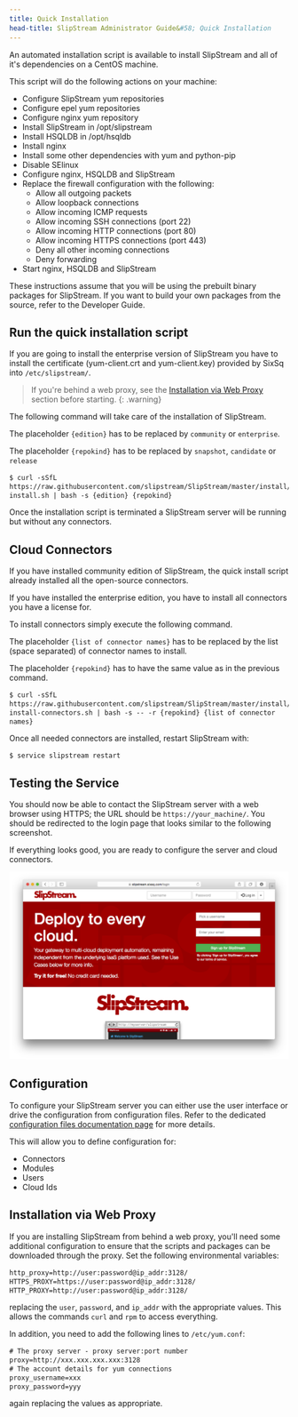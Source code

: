 ```yaml
---
title: Quick Installation
head-title: SlipStream Administrator Guide&#58; Quick Installation
---
```


An automated installation script is available to install SlipStream and all of
it's dependencies on a CentOS machine.

This script will do the following actions on your machine:

- Configure SlipStream yum repositories
- Configure epel yum repositories
- Configure nginx yum repository
- Install SlipStream in /opt/slipstream
- Install HSQLDB in /opt/hsqldb
- Install nginx
- Install some other dependencies with yum and python-pip
- Disable SElinux
- Configure nginx, HSQLDB and SlipStream
- Replace the firewall configuration with the following:
  - Allow all outgoing packets
  - Allow loopback connections
  - Allow incoming ICMP requests
  - Allow incoming SSH connections (port 22)
  - Allow incoming HTTP connections (port 80)
  - Allow incoming HTTPS connections (port 443)
  - Deny all other incoming connections
  - Deny forwarding
- Start nginx, HSQLDB and SlipStream

These instructions assume that you will be using the prebuilt binary
packages for SlipStream.  If you want to build your own packages from
the source, refer to the Developer Guide.


## Run the quick installation script

If you are going to install the enterprise version of SlipStream you have
to install the certificate (yum-client.crt and yum-client.key) provided by
SixSq into `/etc/slipstream/`.

> If you're behind a web proxy, see the [Installation via Web Proxy](#proxy_section)
> section before starting.
{: .warning}

The following command will take care of the installation of SlipStream.

The placeholder `{edition}` has to be replaced by `community` or
`enterprise`.

The placeholder `{repokind}` has to be replaced by `snapshot`,
`candidate` or `release`

    $ curl -sSfL https://raw.githubusercontent.com/slipstream/SlipStream/master/install/slipstream-install.sh | bash -s {edition} {repokind}

Once the installation script is terminated a SlipStream server will be
running but without any connectors.

## Cloud Connectors

If you have installed community edition of SlipStream, the quick install 
script already installed all the open-source connectors.

If you have installed the enterprise edition, you have to install all
connectors you have a license for.

To install connectors simply execute the following command.

The placeholder `{list of connector names}` has to be replaced by the
list (space separated) of connector names to install.

The placeholder `{repokind}` has to have the same value as in the previous command.

    $ curl -sSfL https://raw.githubusercontent.com/slipstream/SlipStream/master/install/ss-install-connectors.sh | bash -s -- -r {repokind} {list of connector names}

Once all needed connectors are installed, restart SlipStream with:

    $ service slipstream restart

## Testing the Service

You should now be able to contact the SlipStream server with a web
browser using HTTPS; the URL should be `https://your_machine/`.
You should be redirected to the login page that looks similar to
the following screenshot.

If everything looks good, you are ready to configure the server and
cloud connectors.

![SlipStream Login Page](images/screenshot-login.png)

## Configuration<a name="configuration"></a>

To configure your SlipStream server you can either use the user interface or
drive the configuration from configuration files. Refer to the dedicated
[configuration files documentation page](/documentation/developer_guide/configuration_files.html)
for more details.

This will allow you to define configuration for:

 - Connectors
 - Modules
 - Users
 - Cloud Ids

## Installation via Web Proxy<a name="proxy_section">

If you are installing SlipStream from behind a web proxy, you'll
need some additional configuration to ensure that the scripts and
packages can be downloaded through the proxy.  Set the following
environmental variables:

    http_proxy=http://user:password@ip_addr:3128/
    HTTPS_PROXY=https://user:password@ip_addr:3128/
    HTTP_PROXY=http://user:password@ip_addr:3128/

replacing the `user`, `password`, and `ip_addr` with the appropriate
values.  This allows the commands `curl` and `rpm` to access
everything. 

In addition, you need to add the following lines to `/etc/yum.conf`:

    # The proxy server - proxy server:port number
    proxy=http://xxx.xxx.xxx.xxx:3128
    # The account details for yum connections
    proxy_username=xxx
    proxy_password=yyy

again replacing the values as appropriate.

